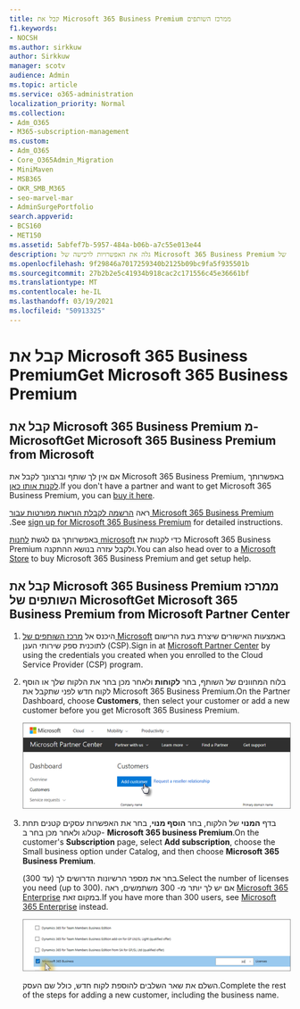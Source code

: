 ```yaml
---
title: קבל את Microsoft 365 Business Premium ממרכז השותפים
f1.keywords:
- NOCSH
ms.author: sirkkuw
author: Sirkkuw
manager: scotv
audience: Admin
ms.topic: article
ms.service: o365-administration
localization_priority: Normal
ms.collection:
- Adm_O365
- M365-subscription-management
ms.custom:
- Adm_O365
- Core_O365Admin_Migration
- MiniMaven
- MSB365
- OKR_SMB_M365
- seo-marvel-mar
- AdminSurgePortfolio
search.appverid:
- BCS160
- MET150
ms.assetid: 5abfef7b-5957-484a-b06b-a7c55e013e44
description: גלה את האפשרויות לרכישה של Microsoft 365 Business Premium והוראות צעד-אחר-צעד לרכישה ממרכז השותפים של Microsoft.
ms.openlocfilehash: 9f29846a7017259340b2125b09bc9fa5f935501b
ms.sourcegitcommit: 27b2b2e5c41934b918cac2c171556c45e36661bf
ms.translationtype: MT
ms.contentlocale: he-IL
ms.lasthandoff: 03/19/2021
ms.locfileid: "50913325"
---
```

# <a name="get-microsoft-365-business-premium"></a><span data-ttu-id="89c3b-103">קבל את Microsoft 365 Business Premium</span><span class="sxs-lookup"><span data-stu-id="89c3b-103">Get Microsoft 365 Business Premium</span></span>

## <a name="get-microsoft-365-business-premium-from-microsoft"></a><span data-ttu-id="89c3b-104">קבל את Microsoft 365 Business Premium מ-Microsoft</span><span class="sxs-lookup"><span data-stu-id="89c3b-104">Get Microsoft 365 Business Premium from Microsoft</span></span>

<span data-ttu-id="89c3b-105">אם אין לך שותף וברצונך לקבל את Microsoft 365 Business Premium, באפשרותך [לקנות אותו כאן](https://www.microsoft.com/en-US/microsoft-365/business).</span><span class="sxs-lookup"><span data-stu-id="89c3b-105">If you don't have a partner and want to get Microsoft 365 Business Premium, you can [buy it here](https://www.microsoft.com/en-US/microsoft-365/business).</span></span>

<span data-ttu-id="89c3b-106">ראה [הרשמה לקבלת הוראות מפורטות עבור Microsoft 365 Business Premium](sign-up.md) .</span><span class="sxs-lookup"><span data-stu-id="89c3b-106">See [sign up for Microsoft 365 Business Premium](sign-up.md) for detailed instructions.</span></span>

<span data-ttu-id="89c3b-107">באפשרותך גם לגשת [לחנות microsoft](https://www.microsoft.com/en-us/store/locations/find-a-store?icid=en_US_Store_UH_FAS) כדי לקנות את Microsoft 365 Business Premium ולקבל עזרה בנושא ההתקנה.</span><span class="sxs-lookup"><span data-stu-id="89c3b-107">You can also head over to a [Microsoft Store](https://www.microsoft.com/en-us/store/locations/find-a-store?icid=en_US_Store_UH_FAS) to buy Microsoft 365 Business Premium and get setup help.</span></span>
  
## <a name="get-microsoft-365-business-premium-from-microsoft-partner-center"></a><span data-ttu-id="89c3b-108">קבל את Microsoft 365 Business Premium ממרכז השותפים של Microsoft</span><span class="sxs-lookup"><span data-stu-id="89c3b-108">Get Microsoft 365 Business Premium from Microsoft Partner Center</span></span>

1. <span data-ttu-id="89c3b-109">היכנס אל [מרכז השותפים של Microsoft](https://go.microsoft.com/fwlink/p/?linkid=849910) באמצעות האישורים שיצרת בעת הרישום לתוכנית ספק שירותי הענן (CSP).</span><span class="sxs-lookup"><span data-stu-id="89c3b-109">Sign in at [Microsoft Partner Center](https://go.microsoft.com/fwlink/p/?linkid=849910) by using the credentials you created when you enrolled to the Cloud Service Provider (CSP) program.</span></span> 
    
2. <span data-ttu-id="89c3b-110">בלוח המחוונים של השותף, בחר **לקוחות** ולאחר מכן בחר את הלקוח שלך או הוסף לקוח חדש לפני שתקבל את Microsoft 365 Business Premium.</span><span class="sxs-lookup"><span data-stu-id="89c3b-110">On the Partner Dashboard, choose **Customers**, then select your customer or add a new customer before you get Microsoft 365 Business Premium.</span></span>
    
    ![במרכז השותפים של Microsoft, הוסף לקוח.](../media/ec807d07-bbd2-411f-8fe1-c644cf9a3882.png)
  
3. <span data-ttu-id="89c3b-112">בדף **המנוי** של הלקוח, בחר **הוסף מנוי**, בחר את האפשרות עסקים קטנים תחת קטלוג ולאחר מכן בחר ב- **Microsoft 365 business Premium**.</span><span class="sxs-lookup"><span data-stu-id="89c3b-112">On the customer's **Subscription** page, select **Add subscription**, choose the Small business option under Catalog, and then choose **Microsoft 365 Business Premium**.</span></span>
    
    <span data-ttu-id="89c3b-113">בחר את מספר הרשיונות הדרושים לך (עד 300).</span><span class="sxs-lookup"><span data-stu-id="89c3b-113">Select the number of licenses you need (up to 300).</span></span> <span data-ttu-id="89c3b-114">אם יש לך יותר מ- 300 משתמשים, ראה [Microsoft 365 Enterprise](../enterprise/index.yml) במקום זאת.</span><span class="sxs-lookup"><span data-stu-id="89c3b-114">If you have more than 300 users, see [Microsoft 365 Enterprise](../enterprise/index.yml) instead.</span></span> 
    
    ![בדף ' מנוי חדש ', בחר ' עסקים קטנים '.](../media/52d99e89-2175-4974-84bb-dd626048541b.png)
  
    <span data-ttu-id="89c3b-116">השלם את שאר השלבים להוספת לקוח חדש, כולל שם העסק.</span><span class="sxs-lookup"><span data-stu-id="89c3b-116">Complete the rest of the steps for adding a new customer, including the business name.</span></span>
